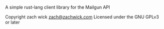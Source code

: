 A simple rust-lang client library for the Mailgun API

Copyright zach wick <zach@zachwick.com>
Licensed under the GNU GPLv3 or later
